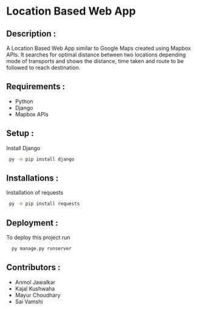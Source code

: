 # Location Based Web App

## Description :
A Location Based Web App similar to Google Maps created using Mapbox APIs. It searches for optimal distance between two locations depending mode of transports and shows the distance, time taken and route to be followed to reach destination.

## Requirements :
- Python
- Django 
- Mapbox APIs

## Setup :
Install Django
```bash
 py -m pip install django
```

## Installations : 
Installation of requests
```bash
 py -m pip install requests
 ```
 
## Deployment :
To deploy this project run
```bash
  py manage.py runserver
```

## Contributors :

- Anmol Jawalkar
- Kajal Kushwaha
- Mayur Choudhary   
- Sai Vamshi
